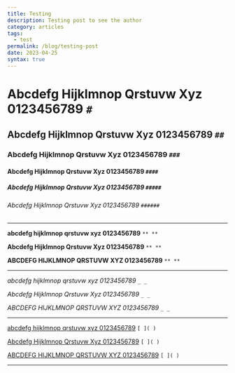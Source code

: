 ```yaml
---
title: Testing
description: Testing post to see the author
category: articles
tags:
  - test
permalink: /blog/testing-post
date: 2023-04-25
syntax: true
---
```


# Abcdefg Hijklmnop Qrstuvw Xyz 0123456789 `# `
## Abcdefg Hijklmnop Qrstuvw Xyz 0123456789 `## `
### Abcdefg Hijklmnop Qrstuvw Xyz 0123456789 `### `
#### Abcdefg Hijklmnop Qrstuvw Xyz 0123456789 `#### `
##### Abcdefg Hijklmnop Qrstuvw Xyz 0123456789 `##### `
###### Abcdefg Hijklmnop Qrstuvw Xyz 0123456789 `###### `

---

**abcdefg hijklmnop qrstuvw xyz 0123456789** `** **`

**Abcdefg Hijklmnop Qrstuvw Xyz 0123456789** `** **`

**ABCDEFG HIJKLMNOP QRSTUVW XYZ 0123456789** `** **`

---

_abcdefg hijklmnop qrstuvw xyz 0123456789_ `_ _`

_Abcdefg Hijklmnop Qrstuvw Xyz 0123456789_ `_ _`

_ABCDEFG HIJKLMNOP QRSTUVW XYZ 0123456789_ `_ _`

---

[abcdefg hijklmnop qrstuvw xyz 0123456789](https://wikipedia.org/) `[ ]( )`

[Abcdefg Hijklmnop Qrstuvw Xyz 0123456789](https://wikipedia.org/) `[ ]( )`

[ABCDEFG HIJKLMNOP QRSTUVW XYZ 0123456789](https://wikipedia.org/) `[ ]( )`

<a></a>

---







<!-- абвгдеёжзийклмнопрстуфхцчшщъыьэюя -->
<!-- АБВГДЕЁЖЗИЙКЛМНОПРСТУФХЦЧШЩЪЫЬЭЮЯ -->
<!-- αβγδεζηθικλμνξοπρστυφχψω -->
<!-- ΑΒΓΔΕΖΗΘΙΚΛΜΝΞΟΠΡΣΤΥΦΧΨΩ -->